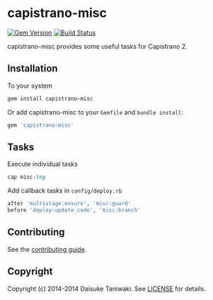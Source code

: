 # capistrano-misc

[![Gem Version](https://badge.fury.io/rb/capistrano-misc.png)](https://rubygems.org/gems/capistrano-misc) [![Build Status](https://travis-ci.org/dtaniwaki/capistrano-misc.png)](https://travis-ci.org/dtaniwaki/capistrano-misc)

capistrano-misc provides some useful tasks for Capistrano 2.

## Installation

To your system

```ruby
gem install capistrano-misc
```

Or add capistrano-misc to your `Gemfile` and `bundle install`:

```ruby
gem 'capistrano-misc'
```

## Tasks

Execute individual tasks
```ruby
cap misc:log
```

Add callback tasks in ```config/deploy.rb```
```ruby
after 'multistage:ensure', 'misc:guard'
before 'deploy:update_code', 'misc:branch'
```

## Contributing

See the [contributing guide](https://github.com/dtaniwaki/capistrano-misc/blob/master/CONTRIBUTING.md).

## Copyright

Copyright (c) 2014-2014 Daisuke Taniwaki. See [LICENSE](https://github.com/dtaniwaki/capistrano-misc/blob/master/LICENSE) for details.
